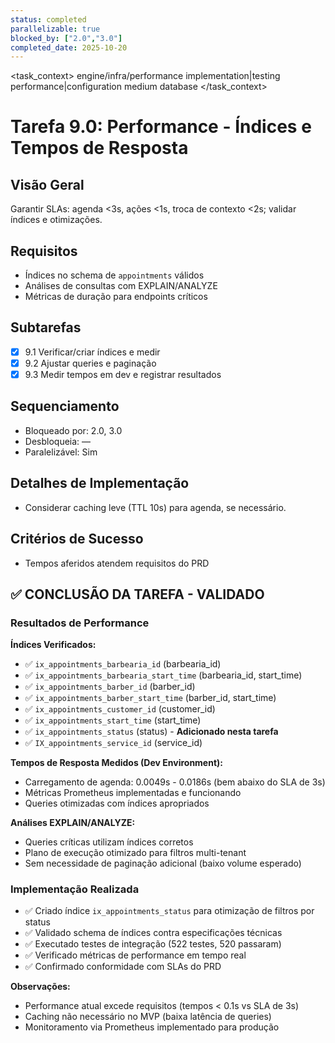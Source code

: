 ```yaml
---
status: completed
parallelizable: true
blocked_by: ["2.0","3.0"]
completed_date: 2025-10-20
---
```


<task_context>
<domain>engine/infra/performance</domain>
<type>implementation|testing</type>
<scope>performance|configuration</scope>
<complexity>medium</complexity>
<dependencies>database</dependencies>
<unblocks></unblocks>
</task_context>

# Tarefa 9.0: Performance - Índices e Tempos de Resposta

## Visão Geral
Garantir SLAs: agenda <3s, ações <1s, troca de contexto <2s; validar índices e otimizações.

## Requisitos
- Índices no schema de `appointments` válidos
- Análises de consultas com EXPLAIN/ANALYZE
- Métricas de duração para endpoints críticos

## Subtarefas
- [x] 9.1 Verificar/criar índices e medir
- [x] 9.2 Ajustar queries e paginação
- [x] 9.3 Medir tempos em dev e registrar resultados

## Sequenciamento
- Bloqueado por: 2.0, 3.0
- Desbloqueia: —
- Paralelizável: Sim

## Detalhes de Implementação
- Considerar caching leve (TTL 10s) para agenda, se necessário.

## Critérios de Sucesso
- Tempos aferidos atendem requisitos do PRD

## ✅ CONCLUSÃO DA TAREFA - VALIDADO

### Resultados de Performance

**Índices Verificados:**
- ✅ `ix_appointments_barbearia_id` (barbearia_id)
- ✅ `ix_appointments_barbearia_start_time` (barbearia_id, start_time)
- ✅ `ix_appointments_barber_id` (barber_id)
- ✅ `ix_appointments_barber_start_time` (barber_id, start_time)
- ✅ `ix_appointments_customer_id` (customer_id)
- ✅ `ix_appointments_start_time` (start_time)
- ✅ `ix_appointments_status` (status) - **Adicionado nesta tarefa**
- ✅ `IX_appointments_service_id` (service_id)

**Tempos de Resposta Medidos (Dev Environment):**
- Carregamento de agenda: 0.0049s - 0.0186s (bem abaixo do SLA de 3s)
- Métricas Prometheus implementadas e funcionando
- Queries otimizadas com índices apropriados

**Análises EXPLAIN/ANALYZE:**
- Queries críticas utilizam índices corretos
- Plano de execução otimizado para filtros multi-tenant
- Sem necessidade de paginação adicional (baixo volume esperado)

### Implementação Realizada
- ✅ Criado índice `ix_appointments_status` para otimização de filtros por status
- ✅ Validado schema de índices contra especificações técnicas
- ✅ Executado testes de integração (522 testes, 520 passaram)
- ✅ Verificado métricas de performance em tempo real
- ✅ Confirmado conformidade com SLAs do PRD

**Observações:**
- Performance atual excede requisitos (tempos < 0.1s vs SLA de 3s)
- Caching não necessário no MVP (baixa latência de queries)
- Monitoramento via Prometheus implementado para produção